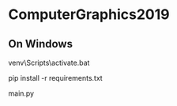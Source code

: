 # ComputerGraphics2019

## On Windows

venv\Scripts\activate.bat

pip install -r requirements.txt 

main.py
